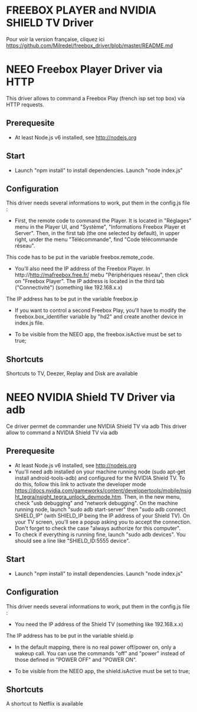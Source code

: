 # FREEBOX PLAYER and NVIDIA SHIELD TV Driver

Pour voir la version française, cliquez ici https://github.com/Milredel/freebox_driver/blob/master/README.md


# NEEO Freebox Player Driver via HTTP

This driver allows to command a Freebox Play (french isp set top box) via HTTP requests.

## Prerequesite

* At least Node.js v6 installed, see http://nodejs.org

## Start

* Launch "npm install" to install dependencies. Launch "node index.js"

## Configuration

This driver needs several informations to work, put them in the config.js file :

* First, the remote code to command the Player. It is located in "Réglages" menu in the Player UI, and "Système", "Informations Freebox Player et Server". Then, in the first tab (the one selected by default), in upper right, under the menu "Télécommande", find "Code télécommande réseau".

This code has to be put in the variable freebox.remote_code.

* You'll also need the IP address of the Freebox Player. In http://http://mafreebox.free.fr/ mebu "Périphériques réseau", then click on "Freebox Player". The IP address is located in the third tab ("Connectivité") (something like 192.168.x.x)

The IP address has to be put in the variable freebox.ip

* If you want to control a second Freebox Play, you'll have to modify the freebox.box_identifier variable by "hd2" and create another device in index.js file.

* To be visible from the NEEO app, the freebox.isActive must be set to true;

## Shortcuts

Shortcuts to TV, Deezer, Replay and Disk are available


# NEEO NVIDIA Shield TV Driver via adb

Ce driver permet de commander une NVIDIA Shield TV via adb
This driver allow to command a NVIDIA Shield TV via adb

## Prerequesite

* At least Node.js v6 installed, see http://nodejs.org
* Yuu'll need adb installed on your machine running node (sudo apt-get install android-tools-adb) and configured for the NVIDIA Shield TV. To do this, follow this link to activate the developer mode https://docs.nvidia.com/gameworks/content/developertools/mobile/nsight_tegra/nsight_tegra_unlock_devmode.htm. Then, in the new menu, check "usb debugging" and "network debugging". On the machine running node, launch "sudo adb start-server" then "sudo adb connect SHIELD_IP" (with SHIELD_IP being the IP address of your Shield TV). On your TV screen, you'll see a popup asking you to accept the connection. Don't forget to check the case "always authorize for this computer".
* To check if everything is running fine, launch "sudo adb devices". You should see a line like "SHIELD_ID:5555 device".

## Start

* Launch "npm install" to install dependencies. Launch "node index.js"

## Configuration

This driver needs several informations to work, put them in the config.js file :

* You need the IP address of the Shield TV (something like 192.168.x.x)

The IP address has to be put in the variable shield.ip

* In the default mapping, there is no real power off/power on, only a wakeup call. You can use the commands "off" and "power" instead of those defined in "POWER OFF" and "POWER ON".

* To be visible from the NEEO app, the shield.isActive must be set to true;

## Shortcuts

A shortcut to Netflix is available